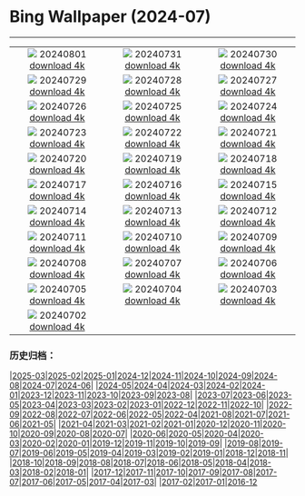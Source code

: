 # Bing Wallpaper (2024-07)
**************
| | | |
|:-:|:-:|:-:|
| ![](https://www.bing.com/th?id=OHR.KaptaiLake_IT-IT3135317683_1920x1080.jpg) 20240801 [download 4k](https://www.bing.com/th?id=OHR.KaptaiLake_IT-IT3135317683_UHD.jpg) | ![](https://www.bing.com/th?id=OHR.RhinelandVineyards_IT-IT2787669199_1920x1080.jpg) 20240731 [download 4k](https://www.bing.com/th?id=OHR.RhinelandVineyards_IT-IT2787669199_UHD.jpg) | ![](https://www.bing.com/th?id=OHR.GimignanoTuscany_IT-IT2653150377_1920x1080.jpg) 20240730 [download 4k](https://www.bing.com/th?id=OHR.GimignanoTuscany_IT-IT2653150377_UHD.jpg) |
| ![](https://www.bing.com/th?id=OHR.CorbettTigers_IT-IT0229464219_1920x1080.jpg) 20240729 [download 4k](https://www.bing.com/th?id=OHR.CorbettTigers_IT-IT0229464219_UHD.jpg) | ![](https://www.bing.com/th?id=OHR.BeachHutsSweden_IT-IT4512974268_1920x1080.jpg) 20240728 [download 4k](https://www.bing.com/th?id=OHR.BeachHutsSweden_IT-IT4512974268_UHD.jpg) | ![](https://www.bing.com/th?id=OHR.EstateRomana_IT-IT9963812100_1920x1080.jpg) 20240727 [download 4k](https://www.bing.com/th?id=OHR.EstateRomana_IT-IT9963812100_UHD.jpg) |
| ![](https://www.bing.com/th?id=OHR.PontNeuf_IT-IT7027678488_1920x1080.jpg) 20240726 [download 4k](https://www.bing.com/th?id=OHR.PontNeuf_IT-IT7027678488_UHD.jpg) | ![](https://www.bing.com/th?id=OHR.SmokyMountainTrail_IT-IT2739269969_1920x1080.jpg) 20240725 [download 4k](https://www.bing.com/th?id=OHR.SmokyMountainTrail_IT-IT2739269969_UHD.jpg) | ![](https://www.bing.com/th?id=OHR.SheepCousins_IT-IT2624157981_1920x1080.jpg) 20240724 [download 4k](https://www.bing.com/th?id=OHR.SheepCousins_IT-IT2624157981_UHD.jpg) |
| ![](https://www.bing.com/th?id=OHR.MethoniCastle_IT-IT2567271010_1920x1080.jpg) 20240723 [download 4k](https://www.bing.com/th?id=OHR.MethoniCastle_IT-IT2567271010_UHD.jpg) | ![](https://www.bing.com/th?id=OHR.ZanzibarBoats_IT-IT2498729421_1920x1080.jpg) 20240722 [download 4k](https://www.bing.com/th?id=OHR.ZanzibarBoats_IT-IT2498729421_UHD.jpg) | ![](https://www.bing.com/th?id=OHR.RedentorVenezia_IT-IT2428174506_1920x1080.jpg) 20240721 [download 4k](https://www.bing.com/th?id=OHR.RedentorVenezia_IT-IT2428174506_UHD.jpg) |
| ![](https://www.bing.com/th?id=OHR.MineralMoon_IT-IT2334790788_1920x1080.jpg) 20240720 [download 4k](https://www.bing.com/th?id=OHR.MineralMoon_IT-IT2334790788_UHD.jpg) | ![](https://www.bing.com/th?id=OHR.YoungJaguar_IT-IT2209911318_1920x1080.jpg) 20240719 [download 4k](https://www.bing.com/th?id=OHR.YoungJaguar_IT-IT2209911318_UHD.jpg) | ![](https://www.bing.com/th?id=OHR.MayotteCoral_IT-IT9928762998_1920x1080.jpg) 20240718 [download 4k](https://www.bing.com/th?id=OHR.MayotteCoral_IT-IT9928762998_UHD.jpg) |
| ![](https://www.bing.com/th?id=OHR.MedievalRothenburg_IT-IT9631066540_1920x1080.jpg) 20240717 [download 4k](https://www.bing.com/th?id=OHR.MedievalRothenburg_IT-IT9631066540_UHD.jpg) | ![](https://www.bing.com/th?id=OHR.AncientOrkney_IT-IT9302214437_1920x1080.jpg) 20240716 [download 4k](https://www.bing.com/th?id=OHR.AncientOrkney_IT-IT9302214437_UHD.jpg) | ![](https://www.bing.com/th?id=OHR.TateishiPark_IT-IT9039159342_1920x1080.jpg) 20240715 [download 4k](https://www.bing.com/th?id=OHR.TateishiPark_IT-IT9039159342_UHD.jpg) |
| ![](https://www.bing.com/th?id=OHR.SilkyShark_IT-IT4511134716_1920x1080.jpg) 20240714 [download 4k](https://www.bing.com/th?id=OHR.SilkyShark_IT-IT4511134716_UHD.jpg) | ![](https://www.bing.com/th?id=OHR.CappadociaRocks_IT-IT4089475911_1920x1080.jpg) 20240713 [download 4k](https://www.bing.com/th?id=OHR.CappadociaRocks_IT-IT4089475911_UHD.jpg) | ![](https://www.bing.com/th?id=OHR.UmbriaInternationalJazz_IT-IT2914317092_1920x1080.jpg) 20240712 [download 4k](https://www.bing.com/th?id=OHR.UmbriaInternationalJazz_IT-IT2914317092_UHD.jpg) |
| ![](https://www.bing.com/th?id=OHR.GangiSicily_IT-IT7151002440_1920x1080.jpg) 20240711 [download 4k](https://www.bing.com/th?id=OHR.GangiSicily_IT-IT7151002440_UHD.jpg) | ![](https://www.bing.com/th?id=OHR.UbudBali_IT-IT6720560821_1920x1080.jpg) 20240710 [download 4k](https://www.bing.com/th?id=OHR.UbudBali_IT-IT6720560821_UHD.jpg) | ![](https://www.bing.com/th?id=OHR.TalampayaNP_IT-IT6470526392_1920x1080.jpg) 20240709 [download 4k](https://www.bing.com/th?id=OHR.TalampayaNP_IT-IT6470526392_UHD.jpg) |
| ![](https://www.bing.com/th?id=OHR.NorwayBlueberries_IT-IT6071091887_1920x1080.jpg) 20240708 [download 4k](https://www.bing.com/th?id=OHR.NorwayBlueberries_IT-IT6071091887_UHD.jpg) | ![](https://www.bing.com/th?id=OHR.YenBaiTerraces_IT-IT5762432409_1920x1080.jpg) 20240707 [download 4k](https://www.bing.com/th?id=OHR.YenBaiTerraces_IT-IT5762432409_UHD.jpg) | ![](https://www.bing.com/th?id=OHR.ConwyRiver_IT-IT5239937929_1920x1080.jpg) 20240706 [download 4k](https://www.bing.com/th?id=OHR.ConwyRiver_IT-IT5239937929_UHD.jpg) |
| ![](https://www.bing.com/th?id=OHR.NoahBeach_IT-IT4884170767_1920x1080.jpg) 20240705 [download 4k](https://www.bing.com/th?id=OHR.NoahBeach_IT-IT4884170767_UHD.jpg) | ![](https://www.bing.com/th?id=OHR.ZaharaDeLaSierra_IT-IT4545122871_1920x1080.jpg) 20240704 [download 4k](https://www.bing.com/th?id=OHR.ZaharaDeLaSierra_IT-IT4545122871_UHD.jpg) | ![](https://www.bing.com/th?id=OHR.MeerkatManor_IT-IT4262281606_1920x1080.jpg) 20240703 [download 4k](https://www.bing.com/th?id=OHR.MeerkatManor_IT-IT4262281606_UHD.jpg) |
| ![](https://www.bing.com/th?id=OHR.PalioDiSiena_IT-IT3821584862_1920x1080.jpg) 20240702 [download 4k](https://www.bing.com/th?id=OHR.PalioDiSiena_IT-IT3821584862_UHD.jpg) |  |  |

### 历史归档：

|[2025-03](/../2025-03/2025-03.md)|[2025-02](/../2025-02/2025-02.md)|[2025-01](/../2025-01/2025-01.md)|[2024-12](/../2024-12/2024-12.md)|[2024-11](/../2024-11/2024-11.md)|[2024-10](/../2024-10/2024-10.md)|[2024-09](/../2024-09/2024-09.md)|[2024-08](/../2024-08/2024-08.md)|[2024-07](/2024-07.md)|[2024-06](/../2024-06/2024-06.md)|
|[2024-05](/../2024-05/2024-05.md)|[2024-04](/../2024-04/2024-04.md)|[2024-03](/../2024-03/2024-03.md)|[2024-02](/../2024-02/2024-02.md)|[2024-01](/../2024-01/2024-01.md)|[2023-12](/../2023-12/2023-12.md)|[2023-11](/../2023-11/2023-11.md)|[2023-10](/../2023-10/2023-10.md)|[2023-09](/../2023-09/2023-09.md)|[2023-08](/../2023-08/2023-08.md)|
|[2023-07](/../2023-07/2023-07.md)|[2023-06](/../2023-06/2023-06.md)|[2023-05](/../2023-05/2023-05.md)|[2023-04](/../2023-04/2023-04.md)|[2023-03](/../2023-03/2023-03.md)|[2023-02](/../2023-02/2023-02.md)|[2023-01](/../2023-01/2023-01.md)|[2022-12](/../2022-12/2022-12.md)|[2022-11](/../2022-11/2022-11.md)|[2022-10](/../2022-10/2022-10.md)|
|[2022-09](/../2022-09/2022-09.md)|[2022-08](/../2022-08/2022-08.md)|[2022-07](/../2022-07/2022-07.md)|[2022-06](/../2022-06/2022-06.md)|[2022-05](/../2022-05/2022-05.md)|[2022-04](/../2022-04/2022-04.md)|[2021-08](/../2021-08/2021-08.md)|[2021-07](/../2021-07/2021-07.md)|[2021-06](/../2021-06/2021-06.md)|[2021-05](/../2021-05/2021-05.md)|
|[2021-04](/../2021-04/2021-04.md)|[2021-03](/../2021-03/2021-03.md)|[2021-02](/../2021-02/2021-02.md)|[2021-01](/../2021-01/2021-01.md)|[2020-12](/../2020-12/2020-12.md)|[2020-11](/../2020-11/2020-11.md)|[2020-10](/../2020-10/2020-10.md)|[2020-09](/../2020-09/2020-09.md)|[2020-08](/../2020-08/2020-08.md)|[2020-07](/../2020-07/2020-07.md)|
|[2020-06](/../2020-06/2020-06.md)|[2020-05](/../2020-05/2020-05.md)|[2020-04](/../2020-04/2020-04.md)|[2020-03](/../2020-03/2020-03.md)|[2020-02](/../2020-02/2020-02.md)|[2020-01](/../2020-01/2020-01.md)|[2019-12](/../2019-12/2019-12.md)|[2019-11](/../2019-11/2019-11.md)|[2019-10](/../2019-10/2019-10.md)|[2019-09](/../2019-09/2019-09.md)|
|[2019-08](/../2019-08/2019-08.md)|[2019-07](/../2019-07/2019-07.md)|[2019-06](/../2019-06/2019-06.md)|[2019-05](/../2019-05/2019-05.md)|[2019-04](/../2019-04/2019-04.md)|[2019-03](/../2019-03/2019-03.md)|[2019-02](/../2019-02/2019-02.md)|[2019-01](/../2019-01/2019-01.md)|[2018-12](/../2018-12/2018-12.md)|[2018-11](/../2018-11/2018-11.md)|
|[2018-10](/../2018-10/2018-10.md)|[2018-09](/../2018-09/2018-09.md)|[2018-08](/../2018-08/2018-08.md)|[2018-07](/../2018-07/2018-07.md)|[2018-06](/../2018-06/2018-06.md)|[2018-05](/../2018-05/2018-05.md)|[2018-04](/../2018-04/2018-04.md)|[2018-03](/../2018-03/2018-03.md)|[2018-02](/../2018-02/2018-02.md)|[2018-01](/../2018-01/2018-01.md)|
|[2017-12](/../2017-12/2017-12.md)|[2017-11](/../2017-11/2017-11.md)|[2017-10](/../2017-10/2017-10.md)|[2017-09](/../2017-09/2017-09.md)|[2017-08](/../2017-08/2017-08.md)|[2017-07](/../2017-07/2017-07.md)|[2017-06](/../2017-06/2017-06.md)|[2017-05](/../2017-05/2017-05.md)|[2017-04](/../2017-04/2017-04.md)|[2017-03](/../2017-03/2017-03.md)|
|[2017-02](/../2017-02/2017-02.md)|[2017-01](/../2017-01/2017-01.md)|[2016-12](/../2016-12/2016-12.md)